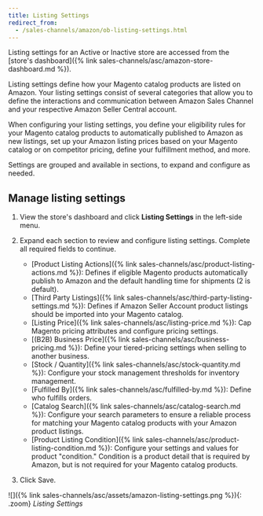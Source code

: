 ```yaml
---
title: Listing Settings
redirect_from:
  - /sales-channels/amazon/ob-listing-settings.html
---
```


Listing settings for an Active or Inactive store are accessed from the [store's dashboard]({% link sales-channels/asc/amazon-store-dashboard.md %}).

Listing settings define how your Magento catalog products are listed on Amazon. Your listing settings consist of several categories that allow you to define the interactions and communication between Amazon Sales Channel and your respective Amazon Seller Central account.

When configuring your listing settings, you define your eligibility rules for your Magento catalog products to automatically published to Amazon as new listings, set up your Amazon listing prices based on your Magento catalog or on competitor pricing, define your fulfillment method, and more.

Settings are grouped and available in sections, to expand and configure as needed.

## Manage listing settings

1. View the store's dashboard and click **Listing Settings** in the left-side menu.

1. Expand each section to review and configure listing settings. Complete all required fields to continue.
    - [Product Listing Actions]({% link sales-channels/asc/product-listing-actions.md %}): Defines if eligible Magento products automatically publish to Amazon and the default handling time for shipments (2 is default).
    - [Third Party Listings]({% link sales-channels/asc/third-party-listing-settings.md %}): Defines if Amazon Seller Account product listings should be imported into your Magento catalog.
    - [Listing Price]({% link sales-channels/asc/listing-price.md %}): Cap Magento pricing attributes and configure pricing settings.
    - [(B2B) Business Price]({% link sales-channels/asc/business-pricing.md %}): Define your tiered-pricing settings when selling to another business.
    - [Stock / Quantity]({% link sales-channels/asc/stock-quantity.md %}): Configure your stock management thresholds for inventory management.
    - [Fulfilled By]({% link sales-channels/asc/fulfilled-by.md %})\: Define who fulfills orders.
    - [Catalog Search]({% link sales-channels/asc/catalog-search.md %}): Configure your search parameters to ensure a reliable process for matching your Magento catalog products with your Amazon product listings.
    - [Product Listing Condition]({% link sales-channels/asc/product-listing-condition.md %}): Configure your settings and values for product "condition." Condition is a product detail that is required by Amazon, but is not required for your Magento catalog products.

1. Click <span class="btn">Save</span>.

![]({% link sales-channels/asc/assets/amazon-listing-settings.png %}){: .zoom}
_Listing Settings_
